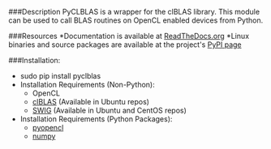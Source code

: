 ###Description
PyCLBLAS is a wrapper for the clBLAS library.  This module can be used to call BLAS routines on OpenCL enabled devices from Python.

###Resources
*Documentation is available at [ReadTheDocs.org](https://pyclblas.readthedocs.io/en/latest/index.html)
*Linux binaries and source packages are available at the project's [PyPI page](https://pypi.python.org/pypi/pyclblas/)

###Installation:
* sudo pip install pyclblas
* Installation Requirements (Non-Python):
    * OpenCL
    * [clBLAS](https://github.com/clMathLibraries/clBLAS) (Available in Ubuntu repos)
    * [SWIG](https://www.swig.org/) (Available in Ubuntu and CentOS repos)
* Installation Requirements (Python Packages):
    * [pyopencl](https://github.com/pyopencl/pyopencl/)
    * [numpy](https://github.com/numpy/numpy)
